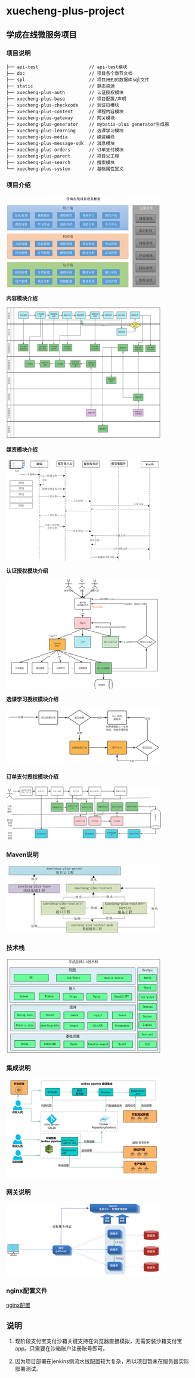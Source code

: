 # xuecheng-plus-project

## 学成在线微服务项目

### 项目说明
```
├── api-test                   // api-test模块
├── doc                        // 项目各个章节文档
├── spl                        // 项目用到的数据库sql文件
├── static                     // 静态资源
├── xuecheng-plus-auth         // 认证授权模块
├── xuecheng-plus-base         // 项目配置/声明
├── xuecheng-plus-checkcode    // 验证码模块
├── xuecheng-plus-content      // 课程内容模块
├── xuecheng-plus-gateway      // 网关模块
├── xuecheng-plus-generator    // mybatis-plus generator生成器
├── xuecheng-plus-learning     // 选课学习模块
├── xuecheng-plus-media        // 媒资模块
├── xuecheng-plus-message-sdk  // 消息模块
├── xuecheng-plus-orders       // 订单支付模块
├── xuecheng-plus-parent       // 项目父工程
├── xuecheng-plus-search       // 搜索模块
└── xuecheng-plus-system       // 基础属性定义
```

### 项目介绍
![project](./static/project.png)

**内容模块介绍**

![content](./static/content_pic.png)

**媒资模块介绍**

![meida](./static/media_pic.png)

**认证授权模块介绍**

![anth](./static/auth_pic.png)

**选课学习授权模块介绍**

![learning](./static/learning_pic.png)

**订单支付授权模块介绍**

![order](./static/pay_pic.png)

### Maven说明
![maven](./static/maven.png)

### 技术栈
![技术栈](./static/stack.png)

### 集成说明
![devops](./static/devops.png)

### 网关说明
![devops](./static/spring-cloud-gateway.png)

### nginx配置文件

[nginx配置](./static/nginx.conf)

## 说明

1. 现阶段支付宝支付沙箱关键支持在浏览器直接模拟，无需安装沙箱支付宝app。只需要在沙箱账户注册账号即可。

2. 因为项目部署在jenkins侧流水线配置较为复杂，所以项目暂未在服务器实际部署测试。